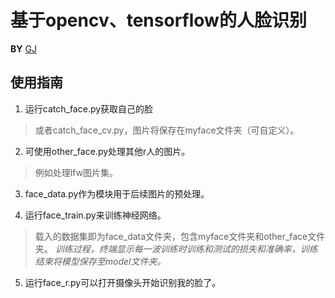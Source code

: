 # 基于opencv、tensorflow的人脸识别
  **BY**  [GJ](https://github.com/Acemyzoe/face-recognition)
## 使用指南
1. 运行catch_face.py获取自己的脸  
>或者catch_face_cv.py，图片将保存在myface文件夹（可自定义）。      

2. 可使用other_face.py处理其他r人的图片。  
>例如处理lfw图片集。  

3. face_data.py作为模块用于后续图片的预处理。

4. 运行face_train.py来训练神经网络。  
>载入的数据集即为face_data文件夹，包含myface文件夹和other_face文件夹。  *训练过程，终端显示每一波训练时训练和测试的损失和准确率，训练结束将模型保存至model文件夹。*   

5. 运行face_r.py可以打开摄像头开始识别我的脸了。